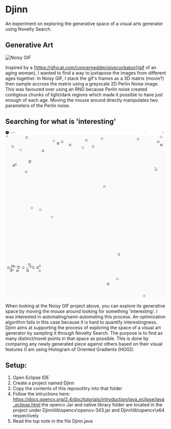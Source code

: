 # Djinn
An experiment on exploring the generative space of a visual arts generator using Novelty Search.

## Generative Art
![Noisy GIF](https://github.com/abuzreq/Djinn/blob/master/time.gif)

Inspired by a [https://gfycat.com/concerneddecisivecockatoo](gif of an aging woman), I wanted to find a way to juxtapose the images from different ages together. In Noisy GIF, I stack the gif's frames as a 3D matrix (movie?) then sample accross the matrix using a greyscale 2D Perlin Noise image. This was favoured over using an RNG because Perlin noise created contigious chunks of light/dark regions which made it possible to have just enough of each age. Moving the mouse around directly manipulates two parameters of the Perlin noise.

## Searching for what is 'interesting'
![Noisy GIF](https://github.com/abuzreq/Djinn/blob/master/djinn.gif)

When looking at the Noisy GIF project above, you can explore its generative space by moving the mouse around looking for something 'interesting'. I was interested in automating/semi-automating this process. An optimization algorithm fails in this case because it is hard to quantify interestingness. Djinn aims at supporting the process of exploring the space of a visual art generator by sampling it through Novelty Search. The purpose is to find as many distinct/novel points in that space as possible. This is done by comparing any newly generated piece against others based on their visual features (I am using Histogram of Oriented Gradients (HOG)).

## Setup:
1) Open Eclipse IDE
2) Create a project named Djinn
3) Copy the contents of this reposotitry into that folder
4) Follow the intructions here: 
https://docs.opencv.org/2.4/doc/tutorials/introduction/java_eclipse/java_eclipse.html
the opencv Jar and native library folder are located in the project under 
Djinn\lib\opencv\opencv-343.jar
and 
Djinn\lib\opencv\x64 
respectively
5) Read the top note in the file Djinn.java


